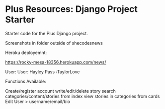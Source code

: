 # Plus Resources: Django Project Starter

Starter code for the Plus Django project.

Screenshots in folder outside of shecodesnews

Heroku deployemnt:

https://rocky-mesa-18356.herokuapp.com/news/

User:
User: Hayley
Pass :TaylorLove

Functions Available:

Create/register account
write/edit/delete story
search categories/content/stories from index
view stories in categories from cards
Edit User > username/email/bio
